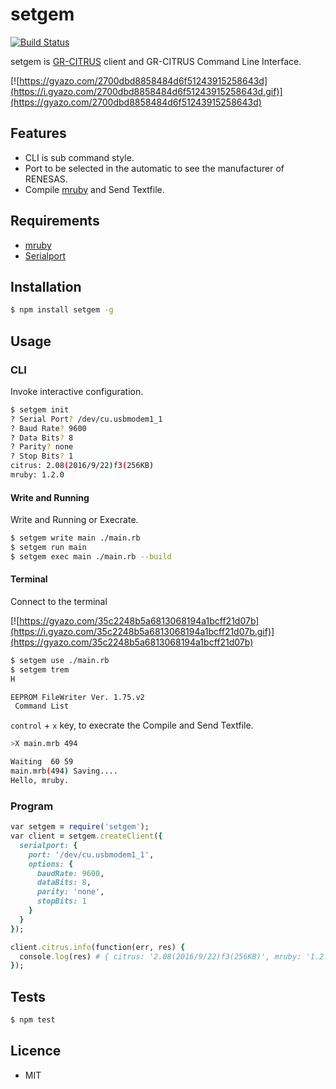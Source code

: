 # setgem

[![Build Status](https://travis-ci.org/ogom/node-setgem.png?branch=master)](https://travis-ci.org/ogom/node-setgem)

setgem is [GR-CITRUS](http://gadget.renesas.com/ja/product/citrus.html) client and GR-CITRUS Command Line Interface.

[![https://gyazo.com/2700dbd8858484d6f51243915258643d](https://i.gyazo.com/2700dbd8858484d6f51243915258643d.gif)](https://gyazo.com/2700dbd8858484d6f51243915258643d)

## Features

* CLI is sub command style.
* Port to be selected in the automatic to see the manufacturer of RENESAS.
* Compile [mruby](http://mruby.org/) and Send Textfile.

## Requirements

* [mruby](https://github.com/mruby/mruby)
* [Serialport](https://github.com/EmergingTechnologyAdvisors/node-serialport)

## Installation

```bash
$ npm install setgem -g
```

## Usage

### CLI

Invoke interactive configuration.

```bash
$ setgem init
? Serial Port? /dev/cu.usbmodem1_1
? Baud Rate? 9600
? Data Bits? 8
? Parity? none
? Stop Bits? 1
citrus: 2.08(2016/9/22)f3(256KB)
mruby: 1.2.0
```

#### Write and Running

Write and Running or Execrate.

```bash
$ setgem write main ./main.rb
$ setgem run main
$ setgem exec main ./main.rb --build
```

#### Terminal

Connect to the terminal

[![https://gyazo.com/35c2248b5a6813068194a1bcff21d07b](https://i.gyazo.com/35c2248b5a6813068194a1bcff21d07b.gif)](https://gyazo.com/35c2248b5a6813068194a1bcff21d07b)

```bash
$ setgem use ./main.rb
$ setgem trem
H

EEPROM FileWriter Ver. 1.75.v2
 Command List
```

`control` + `x` key, to execrate the Compile and Send Textfile.

```bash
>X main.mrb 494

Waiting  60 59
main.mrb(494) Saving....
Hello, mruby.
```

### Program

```ruby
var setgem = require('setgem');
var client = setgem.createClient({
  serialport: {
    port: '/dev/cu.usbmodem1_1',
    options: {
      baudRate: 9600,
      dataBits: 8,
      parity: 'none',
      stopBits: 1
    }
  }
});

client.citrus.info(function(err, res) {
  console.log(res) # { citrus: '2.08(2016/9/22)f3(256KB)', mruby: '1.2.0' }
});
```

## Tests

```bash
$ npm test
```

## Licence

* MIT
